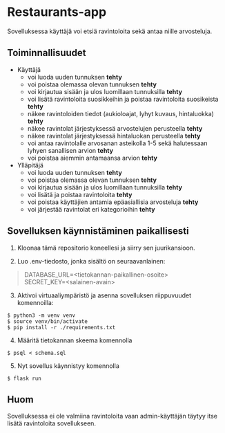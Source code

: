 # Restaurants-app
Sovelluksessa käyttäjä voi etsiä ravintoloita sekä antaa niille arvosteluja.
## Toiminnallisuudet
- Käyttäjä
  - voi luoda uuden tunnuksen **tehty**
  - voi poistaa olemassa olevan tunnuksen **tehty**
  - voi kirjautua sisään ja ulos luomillaan tunnuksilla **tehty**
  - voi lisätä ravintoloita suosikkeihin ja poistaa ravintoloita suosikeista **tehty**
  - näkee ravintoloiden tiedot (aukioloajat, lyhyt kuvaus, hintaluokka) **tehty**
  - näkee ravintolat järjestyksessä arvostelujen perusteella **tehty**
  - näkee ravintolat järjestyksessä hintaluokan perusteella **tehty**
  - voi antaa ravintolalle arvosanan asteikolla 1-5 sekä halutessaan lyhyen sanallisen arvion **tehty**
  - voi poistaa aiemmin antamaansa arvion **tehty**
- Ylläpitäjä
  - voi luoda uuden tunnuksen **tehty**
  - voi poistaa olemassa olevan tunnuksen **tehty**
  - voi kirjautua sisään ja ulos luomillaan tunnuksilla **tehty**
  - voi lisätä ja poistaa ravintoloita **tehty**
  - voi poistaa käyttäjien antamia epäasiallisia arvosteluja **tehty**
  - voi järjestää ravintolat eri kategorioihin **tehty**
  
## Sovelluksen käynnistäminen paikallisesti
1. Kloonaa tämä repositorio koneellesi ja siirry sen juurikansioon.   

2. Luo .env-tiedosto, jonka sisältö on seuraavanlainen:

> DATABASE_URL=\<tietokannan-paikallinen-osoite>   
> SECRET_KEY=\<salainen-avain>

3. Aktivoi virtuaaliympäristö ja asenna sovelluksen riippuvuudet komennoilla:

`$ python3 -m venv venv`  
`$ source venv/bin/activate`  
`$ pip install -r ./requirements.txt`

4. Määritä tietokannan skeema komennolla

`$ psql < schema.sql`

5. Nyt sovellus käynnistyy komennolla

`$ flask run`

## Huom
Sovelluksessa ei ole valmiina ravintoloita vaan admin-käyttäjän täytyy itse lisätä ravintoloita sovellukseen.


